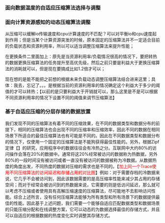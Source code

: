 ### 面向数据温度的自适应压缩算法选择与调整



### 面向计算资源感知的动态压缩算法调整

从压缩可以缓解io传输速度和cpu计算速度的不匹配？可以对平衡io和cpu速度起到作用；但是当某个计算资源突发的时候，原本固定的压缩算法并不一定适合目前的负载状态和资源利用率，所以可以适当调整压缩算法来提升性能；



在更换条件二里面加上：原先是当资源利用率/负载情况很高的情况下，要把转热的数据更换压缩算法的任务提升至高优先级，然后之前只要是利益大于更换压缩算法的消耗就可以，但是现在要搞成比如1.2倍才可以；

现在想的是能不能把之前想的根据未来负载动态调整压缩算法结合进来这里；具体：我去，忘记了。。。是根据当前的资源利用率的情况确定这个利益大于多少的阈值的才可以转热；【以前的是只要利益大于开销就可以，那么这里是不是可以根据不同资源利用率的情况下设置不同的阈值来调节压缩算法】

### 基于自适应压缩的分层存储的数据放置



我们发现不同的压缩算法有着不同的压缩效果，在不同的数据类型和数据分布的前提下，相同的压缩算法也会出现不同的压缩率和压缩效率，因此不同的数据在相同场景下所适合的最佳压缩算法也有可能是不同的。因此在不同数据类型和数据分布的情况下，仅使用一个固定的压缩算法是不能狗获得最佳性能的。另外，根据Zipf定律【】的研究，应用程序中的数据往往会有冷热之分。互联网中大约80%的访问操作会落在20%的数据中。通常将这20%经常被访问的数据称为热数据，另外80%的一段时间没有被访问或者一直没有被访问的数据被称为冷数据。从数据热度的角度出发，不同热度的数据对压缩的需求也是不同的。【<font color="red">加上同一个Trace使用不同压缩算法的访问延迟和存储占用的对比图</font>】例如：对于需要存档的冷数据来说，它几乎不会被访问到，因此该数据需要的是高压缩率性能来减少其占用的存储空间；而对于经常会被访问到的热数据来说，它需要的则是低访问延迟，那么就可以考虑不压缩或者使用具有高解压缩速度的压缩算法，尽可能地不去影响访问性能。综合上述所言，没有任何压缩算法能够为所有类型和所有场景下的数据提供最佳的性能。因此基于上述问题，我们需要一个能够自适应匹配数据类型和数据场景的只能压缩分配和在线调整方案，它可以动态的为数据选择最佳的存储方式，并且可以自适应的根据数据的热度变化实时调整其存储方式。
